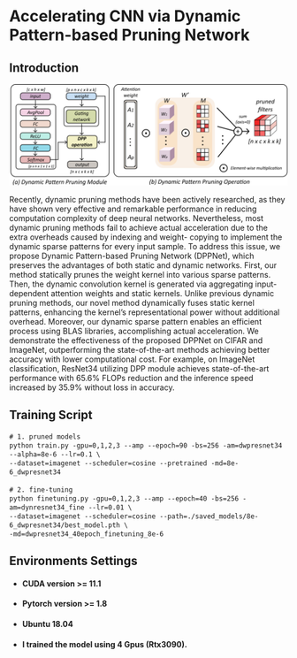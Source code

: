 # Accelerating CNN via Dynamic Pattern-based Pruning Network
## Introduction

![ex_screenshot](./fig/method.png)

Recently, dynamic pruning methods have been actively researched,
as they have shown very effective and remarkable performance in
reducing computation complexity of deep neural networks. Nevertheless, 
most dynamic pruning methods fail to achieve actual acceleration 
due to the extra overheads caused by indexing and weight-
copying to implement the dynamic sparse patterns for every input
sample. To address this issue, we propose Dynamic Pattern-based
Pruning Network (DPPNet), which preserves the advantages of both
static and dynamic networks. First, our method statically prunes
the weight kernel into various sparse patterns. Then, the dynamic
convolution kernel is generated via aggregating input-dependent
attention weights and static kernels. Unlike previous dynamic pruning methods, 
our novel method dynamically fuses static kernel
patterns, enhancing the kernel’s representational power without
additional overhead. Moreover, our dynamic sparse pattern enables
an efficient process using BLAS libraries, accomplishing actual acceleration. 
We demonstrate the effectiveness of the proposed DPPNet on CIFAR and ImageNet, 
outperforming the state-of-the-art methods achieving better accuracy with lower computational cost.
For example, on ImageNet classification, ResNet34 utilizing DPP
module achieves state-of-the-art performance with 65.6% FLOPs
reduction and the inference speed increased by 35.9% without loss
in accuracy.

## Training Script
```
# 1. pruned models
python train.py -gpu=0,1,2,3 --amp --epoch=90 -bs=256 -am=dwpresnet34 --alpha=8e-6 --lr=0.1 \
--dataset=imagenet --scheduler=cosine --pretrained -md=8e-6_dwpresnet34

# 2. fine-tuning
python finetuning.py -gpu=0,1,2,3 --amp --epoch=40 -bs=256 -am=dynresnet34_fine --lr=0.01 \
--dataset=imagenet --scheduler=cosine --path=./saved_models/8e-6_dwpresnet34/best_model.pth \
-md=dwpresnet34_40epoch_finetuning_8e-6
```

## Environments Settings

- #### CUDA version >= 11.1
- #### Pytorch version >= 1.8
- #### Ubuntu 18.04
- #### I trained the model using 4 Gpus (Rtx3090).

